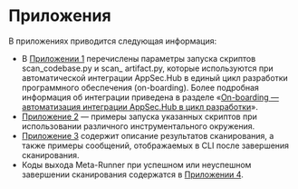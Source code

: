 # Приложения

В приложениях приводится следующая информация:

* В [Приложении 1](../appendix%201/#1-on-boarding) перечислены параметры запуска скриптов scan_codebase.py и scan_ artifact.py, которые используются при автоматической интеграции AppSec.Hub в единый цикл разработки программного обеспечения (on-boarding). Более подробная информация об интеграции приведена в разделе «[On-boarding — автоматизация интеграции AppSec.Hub в цикл разработки](../on-boarding/#on-boarding-appsechub)».
* [Приложение 2](../appendix%202/#2) — примеры запуска указанных скриптов при использовании различного инструментального окружения.
* [Приложение 3](../appendix%203/#3) содержит описание результатов сканирования, а также примеры сообщений, отображаемых в CLI после завершения сканирования.
* Коды выхода Meta-Runner при успешном или неуспешном завершении сканирования содержатся в [Приложении 4](../appendix%204/#4-meta-runner).